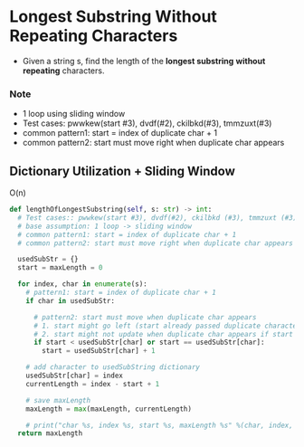# Longest Substring Without Repeating Characters
- Given a string s, find the length of the **longest substring** **without repeating** characters.

### Note
* 1 loop using sliding window
* Test cases: pwwkew(start #3), dvdf(#2), ckilbkd(#3), tmmzuxt(#3)
* common pattern1: start = index of duplicate char + 1
* common pattern2: start must move right when duplicate char appears

## Dictionary Utilization + Sliding Window
O(n)
```python
def lengthOfLongestSubstring(self, s: str) -> int:
  # Test cases:: pwwkew(start #3), dvdf(#2), ckilbkd (#3), tmmzuxt (#3)
  # base assumption: 1 loop -> sliding window
  # common pattern1: start = index of duplicate char + 1
  # common pattern2: start must move right when duplicate char appears

  usedSubStr = {}
  start = maxLength = 0

  for index, char in enumerate(s):
    # pattern1: start = index of duplicate char + 1
    if char in usedSubStr:

      # pattern2: start must move when duplicate char appears
      # 1. start might go left (start already passed duplicate character's index) -> no update if start > usedSubStr[char]
      # 2. start might not update when duplicate char appears if start == usedSubStr[char]
      if start < usedSubStr[char] or start == usedSubStr[char]:
        start = usedSubStr[char] + 1

    # add character to usedSubString dictionary
    usedSubStr[char] = index
    currentLength = index - start + 1

    # save maxLength
    maxLength = max(maxLength, currentLength)

    # print("char %s, index %s, start %s, maxLength %s" %(char, index, start, maxLength))
  return maxLength
```
